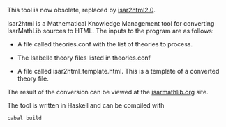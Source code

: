 This tool is now obsolete, replaced by [isar2html2.0](https://github.com/SKolodynski/IsarMathLib/tree/master/isar2html2.0).

Isar2html is a Mathematical Knowledge Management 
tool for converting IsarMathLib sources to HTML. The inputs to the program are as follows:

  * A file called theories.conf with the list of theories to process.

  * The Isabelle theory files listed in theories.conf

  *  A file called isar2html_template.html.
  This is a template of a converted theory file. 

The result of the conversion can be viewed at the [isarmathlib.org](http://isarmathlib.org) site. 

The tool is written in Haskell and can be compiled with

```
cabal build
```


